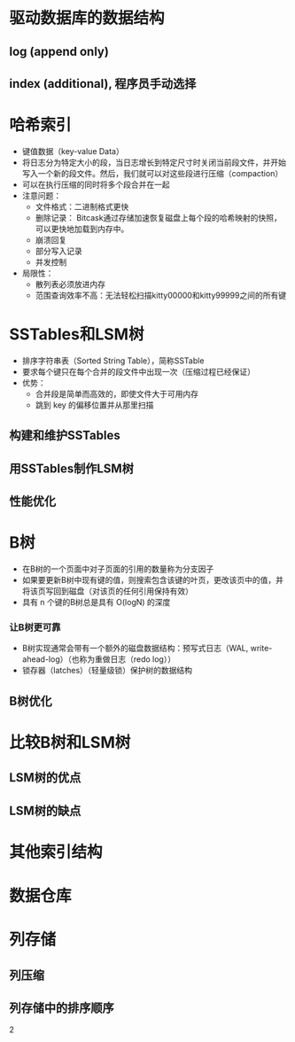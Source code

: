 # 驱动数据库的数据结构
## log (append only)
## index (additional), 程序员手动选择
# 哈希索引
* 键值数据（key-value Data）
* 将日志分为特定大小的段，当日志增长到特定尺寸时关闭当前段文件，并开始写入一个新的段文件。然后，我们就可以对这些段进行压缩（compaction）
* 可以在执行压缩的同时将多个段合并在一起
* 注意问题：
    * 文件格式：二进制格式更快
    * 删除记录： Bitcask通过存储加速恢复磁盘上每个段的哈希映射的快照，可以更快地加载到内存中。
    * 崩溃回复
    * 部分写入记录
    * 并发控制
* 局限性：
    * 散列表必须放进内存
    * 范围查询效率不高：无法轻松扫描kitty00000和kitty99999之间的所有键

# SSTables和LSM树
* 排序字符串表（Sorted String Table），简称SSTable
* 要求每个键只在每个合并的段文件中出现一次（压缩过程已经保证）
* 优势：
    * 合并段是简单而高效的，即使文件大于可用内存
    * 跳到 key 的偏移位置并从那里扫描

## 构建和维护SSTables

## 用SSTables制作LSM树

## 性能优化

# B树
* 在B树的一个页面中对子页面的引用的数量称为分支因子
* 如果要更新B树中现有键的值，则搜索包含该键的叶页，更改该页中的值，并将该页写回到磁盘（对该页的任何引用保持有效）
* 具有 n 个键的B树总是具有 O(logN) 的深度

### 让B树更可靠
* B树实现通常会带有一个额外的磁盘数据结构：预写式日志（WAL, write-ahead-log）（也称为重做日志（redo log））
* 锁存器（latches）（轻量级锁）保护树的数据结构

## B树优化


# 比较B树和LSM树
## LSM树的优点
## LSM树的缺点

# 其他索引结构

# 数据仓库

# 列存储
## 列压缩
## 列存储中的排序顺序


$2$